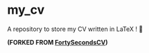 # my_cv
A repository to store my CV written in LaTeX ! :rocket:

__(FORKED FROM [FortySecondsCV](https://github.com/PandaScience/FortySecondsCV))__